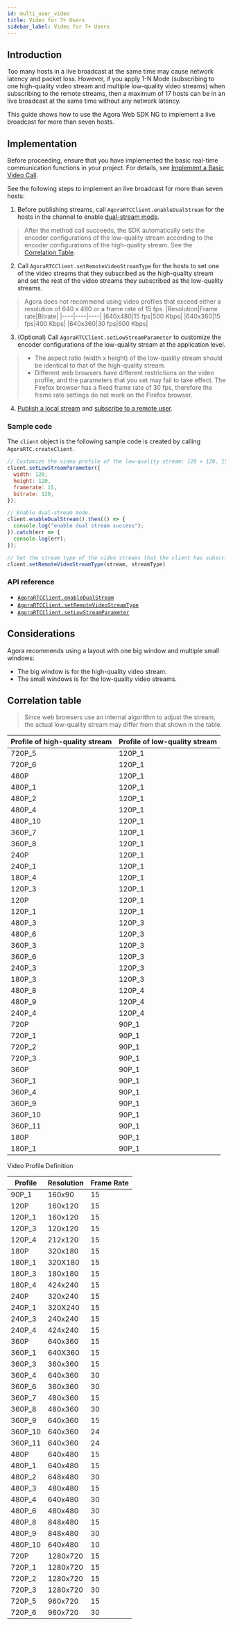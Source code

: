 ```yaml
---
id: multi_user_video
title: Video for 7+ Users
sidebar_label: Video for 7+ Users
---
```


## Introduction
Too many hosts in a live broadcast at the same time may cause network latency and packet loss. However, if you apply 1-N Mode (subscribing to one high-quality video stream and multiple low-quality video streams) when subscribing to the remote streams, then a maximum of 17 hosts can be in an live broadcast at the same time without any network latency.

This guide shows how to use the Agora Web SDK NG to implement a live broadcast for more than seven hosts.

## Implementation

Before proceeding, ensure that you have implemented the basic real-time communication functions in your project. For details, see [Implement a Basic Video Call](basic_call.md).

See the following steps to implement an live broadcast for more than seven hosts:
1. Before publishing streams, call `AgoraRTCClient.enableDualStream` for the hosts in the channel to enable [dual-stream mode](https://docs.agora.io/en/Agora%20Platform/terms?platform=All%20Platforms#dual-stream).
> After the method call succeeds, the SDK automatically sets the encoder configurations of the low-quality stream according to the encoder configurations of the high-quality stream. See the [Correlation Table](#correlation-table).

2. Call `AgoraRTCClient.setRemoteVideoStreamType` for the hosts to set one of the video streams that they subscribed as the high-quality stream and set the rest of the video streams they subscribed as the low-quality streams.

> Agora does not recommend using video profiles that exceed either a resolution of 640 x 480 or a frame rate of 15 fps.
> |Resolution|Frame rate|Bitrate|
> |----|----|----|
> |640x480|15 fps|500 Kbps|
> |640x360|15 fps|400 Kbps|
> |640x360|30 fps|600 Kbps|

3. (Optional) Call `AgoraRTCClient.setLowStreamParameter` to customize the encoder configurations of the low-quality stream at the application level.
> - The aspect ratio (width x height) of the low-quality stream should be identical to that of the high-quality stream.
> - Different web browsers have different restrictions on the video profile, and the parameters that you set may fail to take effect. The Firefox browser has a fixed frame rate of 30 fps, therefore the frame rate settings do not work on the Firefox browser.

4. [Publish a local stream](basic_call.md#create-and-publish-the-local-tracks) and [subscribe to a remote user](basic_call.md#subscribe-to-a-remote-user).

### Sample code

The `client` object is the following sample code is created by calling `AgoraRTC.createClient`.

```js
// Customize the video profile of the low-quality stream: 120 × 120, 15 fps, 120 Kbps.
client.setLowStreamParameter({
  width: 120,
  height: 120,
  framerate: 15,
  bitrate: 120,
});

// Enable dual-stream mode.
client.enableDualStream().then(() => {
  console.log("enable dual stream success");
}).catch(err => {
  console.log(err);
});

// Set the stream type of the video streams that the client has subscribed to.
client.setRemoteVideoStreamType(stream, streamType)
```

### API reference
- [`AgoraRTCClient.enableDualStream`](/api/en/interfaces/iagorartcclient.html#enabledualstream)
- [`AgoraRTCClient.setRemoteVideoStreamType`](/api/en/interfaces/iagorartcclient.html#setremotevideostreamtype)
- [`AgoraRTCClient.setLowStreamParameter`](/api/en/interfaces/iagorartcclient.html#setlowstreamparameter)

## Considerations
Agora recommends using a layout with one big window and multiple small windows:
- The big window is for the high-quality video stream.
- The small windows is for the low-quality video streams.

## Correlation table

> Since web browsers use an internal algorithm to adjust the stream, the actual low-quality stream may differ from that shown in the table.

| **Profile of high-quality stream** | **Profile of low-quality stream** |
| ------------ | ---------------- |
| 720P_5       | 120P_1           |
| 720P_6       | 120P_1           |
| 480P         | 120P_1           |
| 480P_1       | 120P_1           |
| 480P_2       | 120P_1           |
| 480P_4       | 120P_1           |
| 480P_10      | 120P_1           |
| 360P_7       | 120P_1           |
| 360P_8       | 120P_1           |
| 240P         | 120P_1           |
| 240P_1       | 120P_1           |
| 180P_4       | 120P_1           |
| 120P_3       | 120P_1           |
| 120P         | 120P_1           |
| 120P_1       | 120P_1           |
| 480P_3       | 120P_3           |
| 480P_6       | 120P_3           |
| 360P_3       | 120P_3           |
| 360P_6       | 120P_3           |
| 240P_3       | 120P_3           |
| 180P_3       | 120P_3           |
| 480P_8       | 120P_4           |
| 480P_9       | 120P_4           |
| 240P_4       | 120P_4           |
| 720P         | 90P_1            |
| 720P_1       | 90P_1            |
| 720P_2       | 90P_1            |
| 720P_3       | 90P_1            |
| 360P         | 90P_1            |
| 360P_1       | 90P_1            |
| 360P_4       | 90P_1            |
| 360P_9       | 90P_1            |
| 360P_10      | 90P_1            |
| 360P_11      | 90P_1            |
| 180P         | 90P_1            |
| 180P_1       | 90P_1            |

Video Profile Definition

| **Profile** | **Resolution** | **Frame Rate** |
| -------- | -------------- | ------------ |
| 90P_1    | 160x90         | 15           |
| 120P     | 160x120        | 15           |
| 120P_1   | 160x120        | 15           |
| 120P_3   | 120x120        | 15           |
| 120P_4   | 212x120        | 15           |
| 180P     | 320x180        | 15           |
| 180P_1   | 320X180        | 15           |
| 180P_3   | 180x180        | 15           |
| 180P_4   | 424x240        | 15           |
| 240P     | 320x240        | 15           |
| 240P_1   | 320X240        | 15           |
| 240P_3   | 240x240        | 15           |
| 240P_4   | 424x240        | 15           |
| 360P     | 640x360        | 15           |
| 360P_1   | 640X360        | 15           |
| 360P_3   | 360x360        | 15           |
| 360P_4   | 640x360        | 30           |
| 360P_6   | 360x360        | 30           |
| 360P_7   | 480x360        | 15           |
| 360P_8   | 480x360        | 30           |
| 360P_9   | 640x360        | 15           |
| 360P_10  | 640x360        | 24           |
| 360P_11  | 640x360        | 24           |
| 480P     | 640x480        | 15           |
| 480P_1   | 640x480        | 15           |
| 480P_2   | 648x480        | 30           |
| 480P_3   | 480x480        | 15           |
| 480P_4   | 640x480        | 30           |
| 480P_6   | 480x480        | 30           |
| 480P_8   | 848x480        | 15           |
| 480P_9   | 848x480        | 30           |
| 480P_10  | 640x480        | 10           |
| 720P     | 1280x720       | 15           |
| 720P_1   | 1280x720       | 15           |
| 720P_2   | 1280x720       | 15           |
| 720P_3   | 1280x720       | 30           |
| 720P_5   | 960x720        | 15           |
| 720P_6   | 960x720        | 30           |